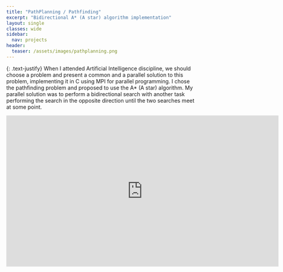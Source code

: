 ```yaml
---
title: "PathPlanning / Pathfinding"
excerpt: "Bidirectional A* (A star) algorithm implementation"
layout: single
classes: wide
sidebar:
  nav: projects
header:
  teaser: /assets/images/pathplanning.png
---
```


{: .text-justify}
When I attended Artificial Intelligence discipline, we should choose a problem and present a common and a parallel solution to this problem, implementing it in C using MPI for parallel programming. I chose the pathfinding problem and proposed to use the A* (A star) algorithm. My parallel solution was to perform a bidirectional search with another task performing the search in the opposite direction until the two searches meet at some point.

<iframe iframe width="720" height="400" src="https://www.youtube.com/embed/qjNmO--SYtE" frameborder="0"></iframe>
